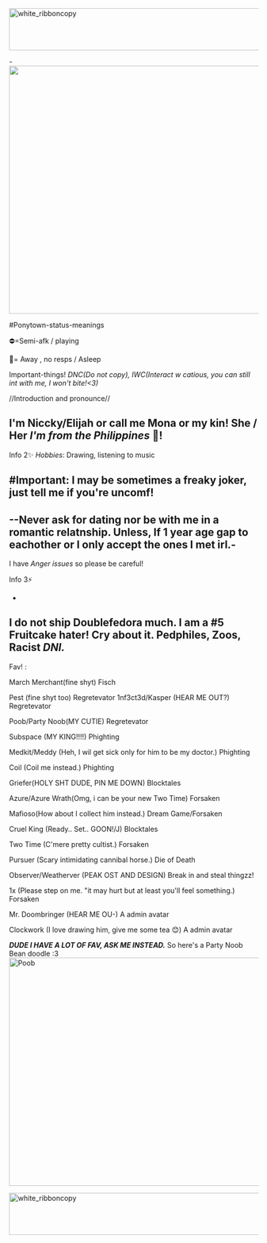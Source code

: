 
<img width="2050" height="85" alt="white_ribboncopy" src="https://github.com/user-attachments/assets/18f61a81-bd39-4779-ab87-ccf88824b47e" />

-<img src="https://github.com/user-attachments/assets/792ce9c8-2918-42b0-9616-27edb4dc3c08" width="750" height= "500" />

#Ponytown-status-meanings

⛔=Semi-afk / playing


🌙= Away , no resps / Asleep

Important-things!
_DNC(Do not copy), IWC(Interact w catious, you can still int with me, I won't bite!<3)_

 //Introduction and pronounce//

I'm Niccky/Elijah or call me Mona or my kin!
She / Her
_I'm from the Philippines_ 💞!
  -  
   Info 2✨
*Hobbies*: Drawing, listening to music

#Important: I may be sometimes a freaky joker, just tell me if you're uncomf!
-
--Never ask for dating nor be with me in a romantic relatnship. Unless,  If 1 year age gap to eachother or I only accept the ones I met irl.-
-
I have _Anger issues_ so please be careful!


Info 3⚡

-
I do not ship Doublefedora much. I am a #5 Fruitcake hater! Cry about it.
Pedphiles, Zoos, Racist _DNI._
-
Fav! :

March Merchant(fine shyt) Fisch

Pest (fine shyt too) Regretevator
1nf3ct3d/Kasper (HEAR ME OUT?) Regretevator

Poob/Party Noob(MY CUTIE) Regretevator

Subspace (MY KING!!!!) Phighting

Medkit/Meddy (Heh, I wil get sick only for him to be my doctor.) Phighting

Coil (Coil me instead.) Phighting

Griefer(HOLY SHT DUDE, PIN ME DOWN) Blocktales

Azure/Azure Wrath(Omg, i can be your new Two Time) Forsaken

Mafioso(How about I collect him instead.) Dream Game/Forsaken

Cruel King (Ready.. Set.. GOON!/J) Blocktales

Two Time (C'mere pretty cultist.) Forsaken

Pursuer (Scary intimidating cannibal horse.) Die of Death

Observer/Weatherver (PEAK OST AND DESIGN) Break in and steal thingzz!

1x (Please step on me. "it may hurt but at least you'll  feel something.) Forsaken

Mr. Doombringer (HEAR ME OU-) A admin avatar 

Clockwork (I love drawing him, give me some tea 😊) A admin avatar

___DUDE I HAVE A LOT OF FAV, ASK ME INSTEAD.___
So here's a Party Noob Bean doodle :3
<img width="819" height="460" alt="Poob" src="https://github.com/user-attachments/assets/c288ee41-5396-458a-a9d7-c08889e360b4" />

<img width="2050" height="85" alt="white_ribboncopy" src="https://github.com/user-attachments/assets/18f61a81-bd39-4779-ab87-ccf88824b47e" />

